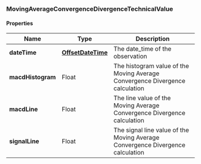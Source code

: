 
[//]: # (CLASS:MovingAverageConvergenceDivergenceTechnicalValue)

[//]: # (KIND:object)

### MovingAverageConvergenceDivergenceTechnicalValue

#### Properties

[//]: # (START_DEFINITION)

Name | Type | Description
------------ | ------------- | -------------
**dateTime** | [**OffsetDateTime**](OffsetDateTime.md) | The date_time of the observation &nbsp;
**macdHistogram** | Float | The histogram value of the Moving Average Convergence Divergence calculation &nbsp;
**macdLine** | Float | The line value of the Moving Average Convergence Divergence calculation &nbsp;
**signalLine** | Float | The signal line value of the Moving Average Convergence Divergence calculation &nbsp;

[//]: # (END_DEFINITION)


[//]: # (CONTAINED_CLASS:OffsetDateTime)





